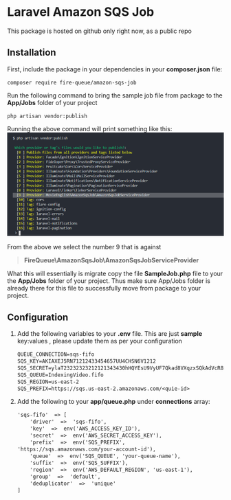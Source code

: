 # Laravel Amazon SQS Job

This package is hosted on github only right now, as a public repo

## Installation

First, include the package in your dependencies in your **composer.json** file:
```
composer require fire-queue/amazon-sqs-job
```

Run the following command to bring the sample job file from package to the **App/Jobs** folder of your project
```
php artisan vendor:publish
```
Running the above command will print something like this:
![Screenshot](https://github.com/shujahm/video-indexing/blob/master/documents/Screenshot_4.png?raw=true)

From the above we select the number 9 that is against 
> **FireQueue\AmazonSqsJob\AmazonSqsJobServiceProvider**

What this will essentially is migrate copy the file **SampleJob.php** file to your the **App/Jobs** folder of your project. Thus make sure App/Jobs folder is already there for this file to successfully move from package to your project.

## Configuration

 1. Add the following variables to your **.env** file. This are just **sample** key:values , please update them as per your configuration

	```
	QUEUE_CONNECTION=sqs-fifo
	SQS_KEY=AKIAXEJ5RN71212433454657UU4CHSN6V1212
	SQS_SECRET=ylaT23232323212121343430hHQYEsU9VyUF7Qkad8VXqzxSQkAdVcR8hK6
	SQS_QUEUE=IndexingVideo.fifo
	SQS_REGION=us-east-2
	SQS_PREFIX=https://sqs.us-east-2.amazonaws.com/<quie-id>
	```

 2. Add the following to your **app/queue.php** under **connections** array:
	```
	'sqs-fifo'  => [
		'driver'  =>  'sqs-fifo',
		'key'  =>  env('AWS_ACCESS_KEY_ID'),
		'secret'  =>  env('AWS_SECRET_ACCESS_KEY'),
		'prefix'  =>  env('SQS_PREFIX', 'https://sqs.amazonaws.com/your-account-id'),
		'queue'  =>  env('SQS_QUEUE', 'your-queue-name'),
		'suffix'  =>  env('SQS_SUFFIX'),
		'region'  =>  env('AWS_DEFAULT_REGION', 'us-east-1'),
		'group'  =>  'default',
		'deduplicator'  =>  'unique'
	]
	```
